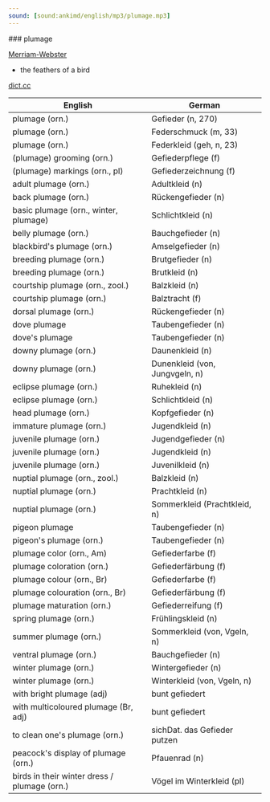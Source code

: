 ```yaml
---
sound: [sound:ankimd/english/mp3/plumage.mp3]
---
```


\### plumage

[Merriam-Webster](https://www.merriam-webster.com/dictionary/plumage)

- the feathers of a bird

[dict.cc](https://www.dict.cc/plumage)

| English        | German       |
| -------------- | ------------ |
| plumage (orn.) | Gefieder (n, 270) |
| plumage (orn.) | Federschmuck (m, 33) |
| plumage (orn.) | Federkleid (geh, n, 23) |
| (plumage) grooming (orn.) | Gefiederpflege (f) |
| (plumage) markings (orn., pl) | Gefiederzeichnung (f) |
| adult plumage (orn.) | Adultkleid (n) |
| back plumage (orn.) | Rückengefieder (n) |
| basic plumage (orn., winter, plumage) | Schlichtkleid (n) |
| belly plumage (orn.) | Bauchgefieder (n) |
| blackbird's plumage (orn.) | Amselgefieder (n) |
| breeding plumage (orn.) | Brutgefieder (n) |
| breeding plumage (orn.) | Brutkleid (n) |
| courtship plumage (orn., zool.) | Balzkleid (n) |
| courtship plumage (orn.) | Balztracht (f) |
| dorsal plumage (orn.) | Rückengefieder (n) |
| dove plumage | Taubengefieder (n) |
| dove's plumage | Taubengefieder (n) |
| downy plumage (orn.) | Daunenkleid (n) |
| downy plumage (orn.) | Dunenkleid (von, Jungvgeln, n) |
| eclipse plumage (orn.) | Ruhekleid (n) |
| eclipse plumage (orn.) | Schlichtkleid (n) |
| head plumage (orn.) | Kopfgefieder (n) |
| immature plumage (orn.) | Jugendkleid (n) |
| juvenile plumage (orn.) | Jugendgefieder (n) |
| juvenile plumage (orn.) | Jugendkleid (n) |
| juvenile plumage (orn.) | Juvenilkleid (n) |
| nuptial plumage (orn., zool.) | Balzkleid (n) |
| nuptial plumage (orn.) | Prachtkleid (n) |
| nuptial plumage (orn.) | Sommerkleid (Prachtkleid, n) |
| pigeon plumage | Taubengefieder (n) |
| pigeon's plumage (orn.) | Taubengefieder (n) |
| plumage color (orn., Am) | Gefiederfarbe (f) |
| plumage coloration (orn.) | Gefiederfärbung (f) |
| plumage colour (orn., Br) | Gefiederfarbe (f) |
| plumage colouration (orn., Br) | Gefiederfärbung (f) |
| plumage maturation (orn.) | Gefiederreifung (f) |
| spring plumage (orn.) | Frühlingskleid (n) |
| summer plumage (orn.) | Sommerkleid (von, Vgeln, n) |
| ventral plumage (orn.) | Bauchgefieder (n) |
| winter plumage (orn.) | Wintergefieder (n) |
| winter plumage (orn.) | Winterkleid (von, Vgeln, n) |
| with bright plumage (adj) | bunt gefiedert |
| with multicoloured plumage (Br, adj) | bunt gefiedert |
| to clean one's plumage (orn.) | sichDat. das Gefieder putzen |
| peacock's display of plumage (orn.) | Pfauenrad (n) |
| birds in their winter dress / plumage (orn.) | Vögel im Winterkleid (pl) |
